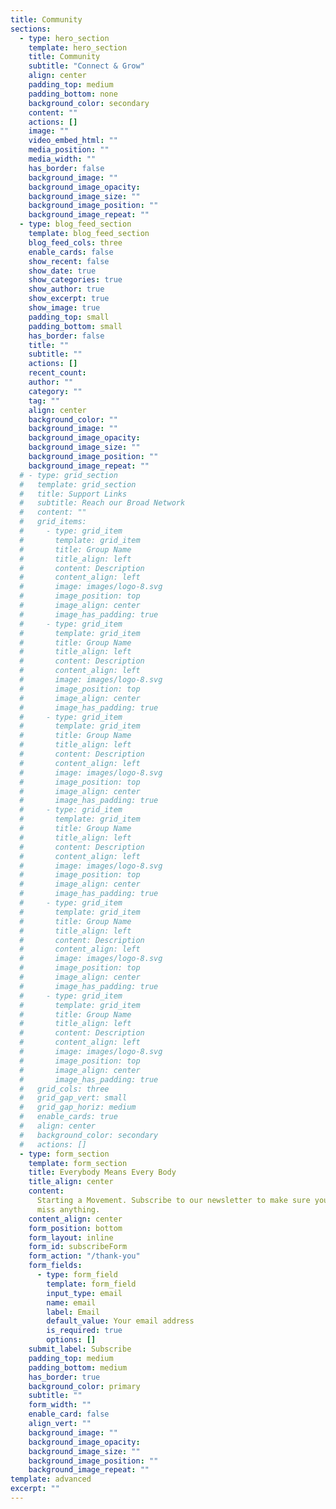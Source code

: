 ```yaml
---
title: Community
sections:
  - type: hero_section
    template: hero_section
    title: Community
    subtitle: "Connect & Grow"
    align: center
    padding_top: medium
    padding_bottom: none
    background_color: secondary
    content: ""
    actions: []
    image: ""
    video_embed_html: ""
    media_position: ""
    media_width: ""
    has_border: false
    background_image: ""
    background_image_opacity:
    background_image_size: ""
    background_image_position: ""
    background_image_repeat: ""
  - type: blog_feed_section
    template: blog_feed_section
    blog_feed_cols: three
    enable_cards: false
    show_recent: false
    show_date: true
    show_categories: true
    show_author: true
    show_excerpt: true
    show_image: true
    padding_top: small
    padding_bottom: small
    has_border: false
    title: ""
    subtitle: ""
    actions: []
    recent_count:
    author: ""
    category: ""
    tag: ""
    align: center
    background_color: ""
    background_image: ""
    background_image_opacity:
    background_image_size: ""
    background_image_position: ""
    background_image_repeat: ""
  # - type: grid_section
  #   template: grid_section
  #   title: Support Links
  #   subtitle: Reach our Broad Network
  #   content: ""
  #   grid_items:
  #     - type: grid_item
  #       template: grid_item
  #       title: Group Name
  #       title_align: left
  #       content: Description
  #       content_align: left
  #       image: images/logo-8.svg
  #       image_position: top
  #       image_align: center
  #       image_has_padding: true
  #     - type: grid_item
  #       template: grid_item
  #       title: Group Name
  #       title_align: left
  #       content: Description
  #       content_align: left
  #       image: images/logo-8.svg
  #       image_position: top
  #       image_align: center
  #       image_has_padding: true
  #     - type: grid_item
  #       template: grid_item
  #       title: Group Name
  #       title_align: left
  #       content: Description
  #       content_align: left
  #       image: images/logo-8.svg
  #       image_position: top
  #       image_align: center
  #       image_has_padding: true
  #     - type: grid_item
  #       template: grid_item
  #       title: Group Name
  #       title_align: left
  #       content: Description
  #       content_align: left
  #       image: images/logo-8.svg
  #       image_position: top
  #       image_align: center
  #       image_has_padding: true
  #     - type: grid_item
  #       template: grid_item
  #       title: Group Name
  #       title_align: left
  #       content: Description
  #       content_align: left
  #       image: images/logo-8.svg
  #       image_position: top
  #       image_align: center
  #       image_has_padding: true
  #     - type: grid_item
  #       template: grid_item
  #       title: Group Name
  #       title_align: left
  #       content: Description
  #       content_align: left
  #       image: images/logo-8.svg
  #       image_position: top
  #       image_align: center
  #       image_has_padding: true
  #   grid_cols: three
  #   grid_gap_vert: small
  #   grid_gap_horiz: medium
  #   enable_cards: true
  #   align: center
  #   background_color: secondary
  #   actions: []
  - type: form_section
    template: form_section
    title: Everybody Means Every Body
    title_align: center
    content:
      Starting a Movement. Subscribe to our newsletter to make sure you don't
      miss anything.
    content_align: center
    form_position: bottom
    form_layout: inline
    form_id: subscribeForm
    form_action: "/thank-you"
    form_fields:
      - type: form_field
        template: form_field
        input_type: email
        name: email
        label: Email
        default_value: Your email address
        is_required: true
        options: []
    submit_label: Subscribe
    padding_top: medium
    padding_bottom: medium
    has_border: true
    background_color: primary
    subtitle: ""
    form_width: ""
    enable_card: false
    align_vert: ""
    background_image: ""
    background_image_opacity:
    background_image_size: ""
    background_image_position: ""
    background_image_repeat: ""
template: advanced
excerpt: ""
---
```

